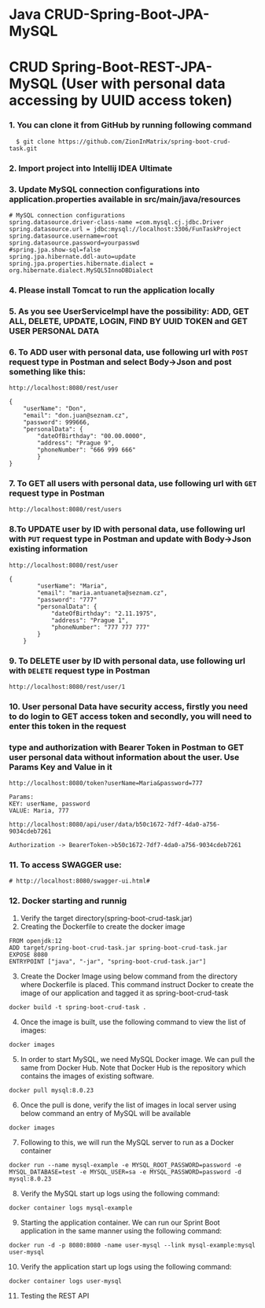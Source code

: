 # Java CRUD-Spring-Boot-JPA-MySQL


# CRUD Spring-Boot-REST-JPA-MySQL (User with personal data accessing by UUID access token)

### 1. You can clone it from GitHub by running following command

```
  $ git clone https://github.com/ZionInMatrix/spring-boot-crud-task.git
```

### 2. Import project into Intellij IDEA Ultimate

### 3. Update MySQL connection configurations into application.properties available in src/main/java/resources

```
# MySQL connection configurations
spring.datasource.driver-class-name =com.mysql.cj.jdbc.Driver
spring.datasource.url = jdbc:mysql://localhost:3306/FunTaskProject
spring.datasource.username=root
spring.datasource.password=yourpasswd
#spring.jpa.show-sql=false
spring.jpa.hibernate.ddl-auto=update
spring.jpa.properties.hibernate.dialect = org.hibernate.dialect.MySQL5InnoDBDialect
```

### 4. Please install Tomcat to run the application locally

### 5. As you see UserServiceImpl have the possibility: ADD, GET ALL, DELETE, UPDATE, LOGIN, FIND BY UUID TOKEN and GET USER PERSONAL DATA

### 6. To ADD user with personal data, use following url with `POST` request type in Postman and select Body->Json and post something like this:

```
http://localhost:8080/rest/user

{
    "userName": "Don",
    "email": "don.juan@seznam.cz",
    "password": 999666,
    "personalData": {
        "dateOfBirthday": "00.00.0000",
        "address": "Prague 9",
        "phoneNumber": "666 999 666"
        }
}
```


### 7. To GET all users with personal data, use following url with `GET` request type in Postman

```
http://localhost:8080/rest/users
```

### 8.To UPDATE user by ID with personal data, use following url with `PUT` request type in Postman and update with Body->Json existing information

```
http://localhost:8080/rest/user

{
        "userName": "Maria",
        "email": "maria.antuaneta@seznam.cz",
        "password": "777"
        "personalData": {
            "dateOfBirthday": "2.11.1975",
            "address": "Prague 1",
            "phoneNumber": "777 777 777"
        }
    }
```
### 9. To DELETE user by ID with personal data, use following url with `DELETE` request type in Postman

```
http://localhost:8080/rest/user/1
```
### 10. User personal Data have security access, firstly you need to do login to GET access token and secondly, you will need to enter this token in the request   
### type and authorization with Bearer Token in Postman to GET user personal data without information about the user. Use Params Key and Value in it

```
http://localhost:8080/token?userName=Maria&password=777

Params: 
KEY: userName, password
VALUE: Maria, 777
```
```
http://localhost:8080/api/user/data/b50c1672-7df7-4da0-a756-9034cdeb7261

Authorization -> BearerToken->b50c1672-7df7-4da0-a756-9034cdeb7261
```

### 11. To access SWAGGER use:

```
# http://localhost:8080/swagger-ui.html#
```

### 12. Docker starting and runnig

1. Verify the target directory(spring-boot-crud-task.jar)
2. Creating the Dockerfile to create the docker image

```
FROM openjdk:12
ADD target/spring-boot-crud-task.jar spring-boot-crud-task.jar
EXPOSE 8080
ENTRYPOINT ["java", "-jar", "spring-boot-crud-task.jar"]
```

3. Create the Docker Image using below command from the directory where Dockerfile is placed. This command instruct Docker to create the image of our application and tagged it as spring-boot-crud-task

```
docker build -t spring-boot-crud-task . 
```

4. Once the image is built, use the following command to view the list of images:

```
docker images
```

5. In order to start MySQL, we need MySQL Docker image. We can pull the same from Docker Hub. Note that Docker Hub is the repository which contains the images of existing software.

```
docker pull mysql:8.0.23
```

6. Once the pull is done, verify the list of images in local server using below command an entry of MySQL will be available

```
docker images
```

7. Following to this, we will run the MySQL server to run as a Docker container

```
docker run --name mysql-example -e MYSQL_ROOT_PASSWORD=password -e MYSQL_DATABASE=test -e MYSQL_USER=sa -e MYSQL_PASSWORD=password -d mysql:8.0.23
```

8. Verify the MySQL start up logs using the following command:

```
docker container logs mysql-example
```

9. Starting the application container. We can run our Sprint Boot application in the same manner using the following command:

```
docker run -d -p 8080:8080 -name user-mysql --link mysql-example:mysql user-mysql
```

10. Verify the application start up logs using the following command:

```
docker container logs user-mysql
```

11. Testing the REST API





